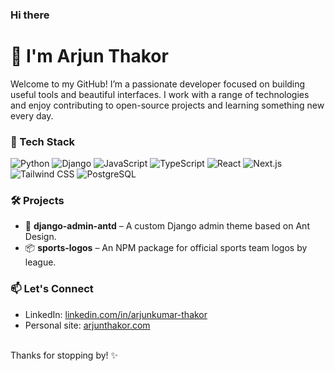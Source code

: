 ### Hi there
# 👋 I'm Arjun Thakor

Welcome to my GitHub! I’m a passionate developer focused on building useful tools and beautiful interfaces. I work with a range of technologies and enjoy contributing to open-source projects and learning something new every day.


### 🚀 Tech Stack

![Python](https://img.shields.io/badge/Python-3776AB?style=for-the-badge&logo=python&logoColor=white)
![Django](https://img.shields.io/badge/Django-092E20?style=for-the-badge&logo=django&logoColor=white)
![JavaScript](https://img.shields.io/badge/JavaScript-F7DF1E?style=for-the-badge&logo=javascript&logoColor=black)
![TypeScript](https://img.shields.io/badge/TypeScript-3178C6?style=for-the-badge&logo=typescript&logoColor=white)
![React](https://img.shields.io/badge/React-20232A?style=for-the-badge&logo=react&logoColor=61DAFB)
![Next.js](https://img.shields.io/badge/Next.js-000000?style=for-the-badge&logo=nextdotjs&logoColor=white)
![Tailwind CSS](https://img.shields.io/badge/Tailwind_CSS-06B6D4?style=for-the-badge&logo=tailwindcss&logoColor=white)
![PostgreSQL](https://img.shields.io/badge/PostgreSQL-4169E1?style=for-the-badge&logo=postgresql&logoColor=white)


### 🛠️ Projects

- 🔧 **django-admin-antd** – A custom Django admin theme based on Ant Design.
- 📦 **sports-logos** – An NPM package for official sports team logos by league.


### 📫 Let's Connect

- LinkedIn: [linkedin.com/in/arjunkumar-thakor](https://www.linkedin.com/in/arjunkumar-thakor/)
- Personal site: [arjunthakor.com](https://arjunthakor.com/)

<br/>
Thanks for stopping by! ✨
